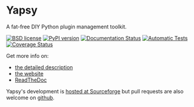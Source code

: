 Yapsy
=====

A fat-free DIY Python plugin management toolkit.

[![BSD license](https://img.shields.io/pypi/l/yapsy.svg)](./package/LICENSE.txt)
[![PyPI version](http://img.shields.io/pypi/v/Yapsy.svg)](https://pypi.python.org/pypi/yapsy)
[![Documentation Status](https://readthedocs.org/projects/yapsy/badge/?version=latest)](https://yapsy.readthedocs.io/en/latest/?badge=latest)
[![Automatic Tests](https://github.com/tibonihoo/yapsy/actions/workflows/automatic-tests.yml/badge.svg)](https://github.com/tibonihoo/yapsy/actions/workflows/automatic-tests.yml)
[![Coverage Status](https://coveralls.io/repos/tibonihoo/yapsy/badge.png?branch=master)](https://coveralls.io/r/tibonihoo/yapsy?branch=master)


Get more info on: 
  * [the detailed description](./package/README.txt)
  * [the website](http://yapsy.sourceforge.net/)
  * [ReadTheDoc](https://yapsy.readthedocs.org)


Yapsy's development is [hosted at Sourceforge](http://sourceforge.net/projects/yapsy/) but pull requests are also welcome on [github](https://github.com/tibonihoo/yapsy).



